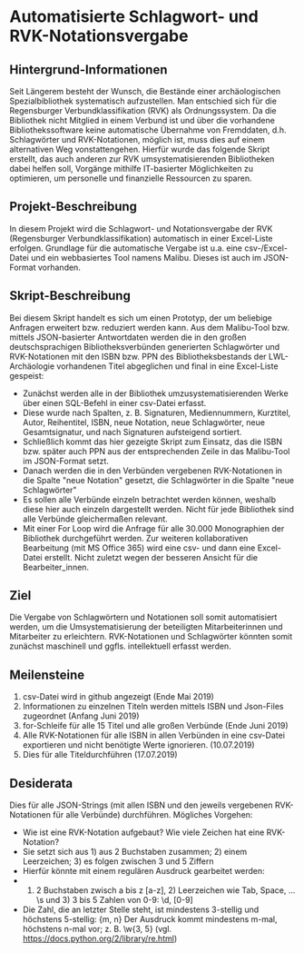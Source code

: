 # Automatisierte Schlagwort- und RVK-Notationsvergabe
## Hintergrund-Informationen
Seit Längerem besteht der Wunsch, die Bestände einer archäologischen Spezialbibliothek systematisch aufzustellen. Man entschied sich für die Regensburger Verbundklassifikation (RVK) als Ordnungssystem. Da die Bibliothek nicht Mitglied in einem Verbund ist und über die vorhandene Bibliothekssoftware keine automatische Übernahme von Fremddaten, d.h. Schlagwörter und RVK-Notationen, möglich ist, muss dies auf einem alternativen Weg vonstattengehen. Hierfür wurde das folgende Skript erstellt, das auch anderen zur RVK umsystematisierenden Bibliotheken dabei helfen soll, Vorgänge mithilfe IT-basierter Möglichkeiten zu optimieren, um personelle und finanzielle Ressourcen zu sparen.

## Projekt-Beschreibung
In diesem Projekt wird die Schlagwort- und Notationsvergabe der RVK (Regensburger Verbundklassifikation) automatisch in einer Excel-Liste erfolgen. Grundlage für die automatische Vergabe ist u.a. eine csv-/Excel-Datei und ein webbasiertes Tool namens Malibu. Dieses ist auch im JSON-Format vorhanden.

## Skript-Beschreibung
Bei diesem Skript handelt es sich um einen Prototyp, der um beliebige Anfragen erweitert bzw. reduziert werden kann. Aus dem Malibu-Tool bzw. mittels JSON-basierter Antwortdaten werden die in den großen deutschsprachigen Bibliotheksverbünden generierten Schlagwörter und RVK-Notationen mit den ISBN bzw. PPN des Bibliotheksbestands der LWL-Archäologie vorhandenen Titel abgeglichen und final in eine Excel-Liste gespeist:

* Zunächst werden alle in der Bibliothek umzusystematisierenden Werke über einen SQL-Befehl in einer csv-Datei erfasst.
* Diese wurde nach Spalten, z. B. Signaturen, Mediennummern, Kurztitel, Autor, Reihentitel, ISBN, neue Notation, neue Schlagwörter, neue Gesamtsignatur, und nach Signaturen aufsteigend sortiert.
* Schließlich kommt das hier gezeigte Skript zum Einsatz, das die ISBN bzw. später auch PPN aus der entsprechenden Zeile in das Malibu-Tool im JSON-Format setzt.
* Danach werden die in den Verbünden vergebenen RVK-Notationen in die Spalte "neue Notation" gesetzt, die Schlagwörter in die Spalte "neue Schlagwörter"
* Es sollen alle Verbünde einzeln betrachtet werden können, weshalb diese hier auch einzeln dargestellt werden. Nicht für jede Bibliothek sind alle Verbünde gleichermaßen relevant.
* Mit einer For Loop wird die Anfrage für alle 30.000 Monographien der Bibliothek durchgeführt werden.
Zur weiteren kollaborativen Bearbeitung (mit MS Office 365) wird eine csv- und dann eine Excel-Datei erstellt. Nicht zuletzt wegen der besseren Ansicht für die Bearbeiter_innen.

## Ziel
Die Vergabe von Schlagwörtern und Notationen soll somit automatisiert werden, um die Umsystematisierung der beteiligten Mitarbeiterinnen und Mitarbeiter zu erleichtern. RVK-Notationen und Schlagwörter könnten somit zunächst maschinell und ggfls. intellektuell erfasst werden.

## Meilensteine
1. csv-Datei wird in github angezeigt (Ende Mai 2019)
2. Informationen zu einzelnen Titeln werden mittels ISBN und Json-Files zugeordnet (Anfang Juni 2019)
3. for-Schleife für alle 15 Titel und alle großen Verbünde (Ende Juni 2019)
4. Alle RVK-Notationen für alle ISBN in allen Verbünden in eine csv-Datei exportieren und nicht benötigte Werte ignorieren. (10.07.2019)
5. Dies für alle Titeldurchführen (17.07.2019)

## Desiderata
Dies für alle JSON-Strings (mit allen ISBN und den jeweils vergebenen RVK-Notationen für alle Verbünde) durchführen. Mögliches Vorgehen:
* Wie ist eine RVK-Notation aufgebaut? Wie viele Zeichen hat eine RVK-Notation?
* Sie setzt sich aus 1) aus 2 Buchstaben zusammen; 2) einem Leerzeichen; 3) es folgen zwischen 3 und 5 Ziffern
* Hierfür könnte mit einem regulären Ausdruck gearbeitet werden:
* 1) 2 Buchstaben zwisch a bis z [a-z], 2) Leerzeichen wie Tab, Space, ... \s und 3) 3 bis 5 Zahlen von 0-9: \d, [0-9]
* Die Zahl, die an letzter Stelle steht, ist mindestens 3-stellig und höchstens 5-stellig: {m, n} Der Ausdruck kommt mindestens m-mal, höchstens n-mal vor; z. B. \w{3, 5} (vgl. https://docs.python.org/2/library/re.html)
